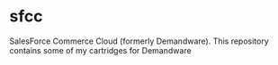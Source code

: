 # sfcc
SalesForce Commerce Cloud (formerly Demandware).
This repository contains some of my cartridges for Demandware
